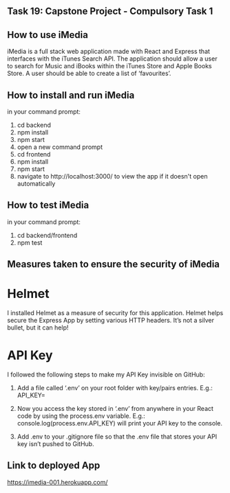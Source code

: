 ## Task 19: Capstone Project - Compulsory Task 1 

## How to use iMedia

iMedia is a full stack web application made with React and Express that interfaces with the iTunes Search API. The application should allow a user to search for Music and iBooks within the iTunes Store and Apple Books Store. A user should be able to create a list of ‘favourites’.

## How to install and run iMedia

in your command prompt:

1. cd backend 
2. npm install
3. npm start
4. open a new command prompt
5. cd frontend
6. npm install
7. npm start
8. navigate to http://localhost:3000/ to view the app if it doesn't open automatically  

## How to test iMedia

in your command prompt: 

1. cd backend/frontend
2. npm test 

## Measures taken to ensure the security of iMedia

# Helmet 

I installed Helmet as a measure of security for this application. Helmet helps secure the Express App by setting various HTTP headers. It’s not a silver bullet, but it can help!

# API Key

I followed the following steps to make my API Key invisible on GitHub:

1. Add a file called ‘.env’ on your root folder with key/pairs entries.
E.g.: API_KEY=<yourKey>

2. Now you access the key stored in ‘.env’ from anywhere in your React code by using
the process.env variable.
E.g.: console.log(process.env.API_KEY) will print your API key to the
console.

3. Add .env to your .gitignore file so that the .env file that stores your API key isn’t
pushed to GitHub.

## Link to deployed App

https://imedia-001.herokuapp.com/


